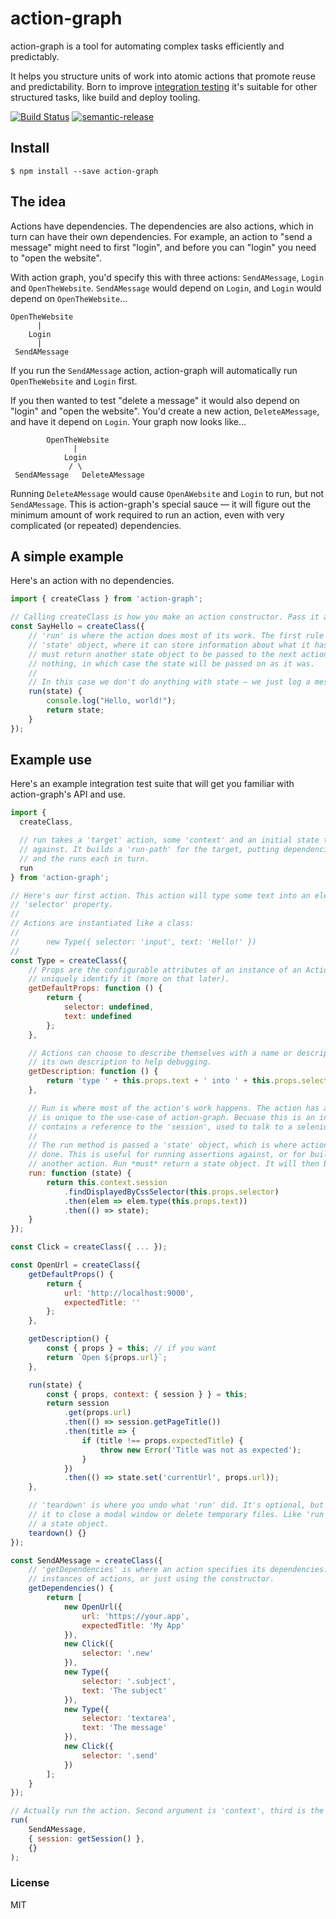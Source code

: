 # action-graph

action-graph is a tool for automating complex tasks efficiently and predictably.

It helps you structure units of work into atomic actions that promote reuse and predictability. Born to improve [integration testing][integrator] it's suitable for other structured tasks, like build and deploy tooling.

[![Build Status](https://travis-ci.org/phuu/action-graph.svg?branch=master)](https://travis-ci.org/phuu/action-graph)
[![semantic-release](https://img.shields.io/badge/%20%20%F0%9F%93%A6%F0%9F%9A%80-semantic--release-e10079.svg)](https://github.com/semantic-release/semantic-release)

## Install

```
$ npm install --save action-graph
```

## The idea

Actions have dependencies. The dependencies are also actions, which in turn can have their own dependencies. For example, an action to "send a message" might need to first "login", and before you can "login" you need to "open the website".

With action graph, you'd specify this with three actions: `SendAMessage`, `Login` and `OpenTheWebsite`. `SendAMessage` would depend on `Login`, and `Login` would depend on `OpenTheWebsite`...

```
OpenTheWebsite
      |
    Login
      |
 SendAMessage
```

If you run the `SendAMessage` action, action-graph will automatically run `OpenTheWebsite` and `Login` first.

If you then wanted to test "delete a message" it would also depend on "login" and "open the website". You'd create a new action, `DeleteAMessage`, and have it depend on `Login`. Your graph now looks like...

```
        OpenTheWebsite
              |
            Login
             / \
 SendAMessage   DeleteAMessage
```

Running `DeleteAMessage` would cause `OpenAWebsite` and `Login` to run, but not `SendAMessage`. This is action-graph's special sauce — it will figure out the minimum amount of work required to run an action, even with very complicated (or repeated) dependencies.

## A simple example

Here's an action with no dependencies.

```js
import { createClass } from 'action-graph';

// Calling createClass is how you make an action constructor. Pass it an object, it does the rest.
const SayHello = createClass({
    // 'run' is where the action does most of its work. The first rule is that run is passed a
    // 'state' object, where it can store information about what it has done done, and it
    // must return another state object to be passed to the next action. It can also return
    // nothing, in which case the state will be passed on as it was.
    //
    // In this case we don't do anything with state — we just log a messasge!
    run(state) {
        console.log("Hello, world!");
        return state;
    }
});
```

## Example use

Here's an example integration test suite that will get you familiar with action-graph's API and use.

```js
import {
  createClass,

  // run takes a 'target' action, some 'context' and an initial state to run the action-graph
  // against. It builds a 'run-path' for the target, putting dependencies in the right order,
  // and the runs each in turn.
  run
} from 'action-graph';

// Here's our first action. This action will type some text into an element, specified by the
// 'selector' property.
//
// Actions are instantiated like a class:
//
//      new Type({ selector: 'input', text: 'Hello!' })
//
const Type = createClass({
    // Props are the configurable attributes of an instance of an Action. They are used to
    // uniquely identify it (more on that later).
    getDefaultProps: function () {
        return {
            selector: undefined,
            text: undefined
        };
    },

    // Actions can choose to describe themselves with a name or descripton. This action implements
    // its own description to help debugging.
    getDescription: function () {
        return 'type ' + this.props.text + ' into ' + this.props.selector;
    },

    // Run is where most of the action's work happens. The action has a 'context' property, which
    // is unique to the use-case of action-graph. Becuase this is an integration test, the context
    // contains a reference to the 'session', used to talk to a selenium server.
    //
    // The run method is passed a 'state' object, which is where actions can store the work they've
    // done. This is useful for running assertions against, or for building on the work of
    // another action. Run *must* return a state object. It will then be passed to the next action.
    run: function (state) {
        return this.context.session
            .findDisplayedByCssSelector(this.props.selector)
            .then(elem => elem.type(this.props.text))
            .then(() => state);
    }
});

const Click = createClass({ ... });

const OpenUrl = createClass({
    getDefaultProps() {
        return {
            url: 'http://localhost:9000',
            expectedTitle: ''
        };
    },

    getDescription() {
        const { props } = this; // if you want
        return `Open ${props.url}`;
    },

    run(state) {
        const { props, context: { session } } = this;
        return session
            .get(props.url)
            .then(() => session.getPageTitle())
            .then(title => {
                if (title !== props.expectedTitle) {
                    throw new Error('Title was not as expected');
                }
            })
            .then(() => state.set('currentUrl', props.url));
    },

    // 'teardown' is where you undo what 'run' did. It's optional, but you might use
    // it to close a modal window or delete temporary files. Like 'run', it takes and can return
    // a state object.
    teardown() {}
});

const SendAMessage = createClass({
    // 'getDependencies' is where an action specifies its dependencies. They are specified as
    // instances of actions, or just using the constructor.
    getDependencies() {
        return [
            new OpenUrl({
                url: 'https://your.app',
                expectedTitle: 'My App'
            }),
            new Click({
                selector: '.new'
            }),
            new Type({
                selector: '.subject',
                text: 'The subject'
            }),
            new Type({
                selector: 'textarea',
                text: 'The message'
            }),
            new Click({
                selector: '.send'
            })
        ];
    }
});

// Actually run the action. Second argument is 'context', third is the initial state.
run(
    SendAMessage,
    { session: getSession() },
    {}
);
```

### License

MIT

[integrator]: https://github.com/phuu/integrator
